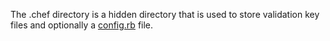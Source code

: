 The .chef directory is a hidden directory that is used to store
validation key files and optionally a [config.rb](/config_rb.html) file.